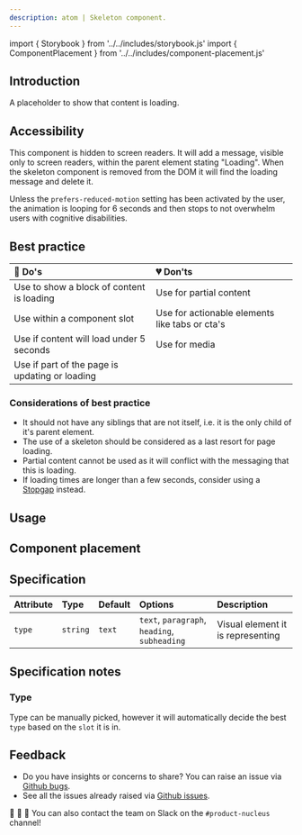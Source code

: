 ```yaml
---
description: atom | Skeleton component.
---
```


import { Storybook } from '../../includes/storybook.js'
import { ComponentPlacement } from '../../includes/component-placement.js'

## Introduction

A placeholder to show that content is loading.

## Accessibility

This component is hidden to screen readers. It will add a message, visible only to screen readers,
within the parent element stating "Loading". When the skeleton component is removed from the DOM it
will find the loading message and delete it.

Unless the `prefers-reduced-motion` setting has been activated by the user, the animation is looping for 6 seconds and then stops to not overwhelm users with cognitive disabilities. 


## Best practice

| 💚 Do's | 💔 Don'ts |
| :--- | :--- |
| Use to show a block of content is loading | Use for partial content |
| Use within a component slot | Use for actionable elements like tabs or cta's |
| Use if content will load under 5 seconds | Use for media |
| Use if part of the page is updating or loading |  |

### Considerations of best practice

- It should not have any siblings that are not itself, i.e. it is the only child of it's parent element.
- The use of a skeleton should be considered as a last resort for page loading.
- Partial content cannot be used as it will conflict with the messaging that this is loading.
- If loading times are longer than a few seconds, consider using a [Stopgap](page-types/stopgap.md) instead.

## Usage

<Storybook story="components-ns-skeleton--standard"></Storybook>

## Component placement

<ComponentPlacement component="ns-skeleton" parents="ns-lockup,ns-landmark,ns-card,ns-form,ns-fieldset,ns-content,ns-article,ns-accordion,ns-caveat,ns-tabs,ns-testimonial,skyline,ns-product-card"></ComponentPlacement>

## Specification

| Attribute    | Type | Default   | Options   | Description |
| :--- | :--- | :--- | :--- | :--- |
| `type` | `string` | `text` | `text`, `paragraph`, `heading`, `subheading` | Visual element it is representing |

## Specification notes

### Type

Type can be manually picked, however it will automatically decide the best `type` based on the `slot` it is in.



## Feedback

* Do you have insights or concerns to share? You can raise an issue via [Github bugs](https://github.com/ConnectedHomes/nucleus/issues/new?assignees=&labels=Bug&template=a--bug-report.md&title=[bug]%20[ns-skeleton]).
* See all the issues already raised via [Github issues](https://github.com/connectedHomes/nucleus/issues?utf8=%E2%9C%93&q=is%3Aopen+is%3Aissue+label%3ABug+[ns-skeleton]).

💩 🎉 🦄 You can also contact the team on Slack on the `#product-nucleus` channel!